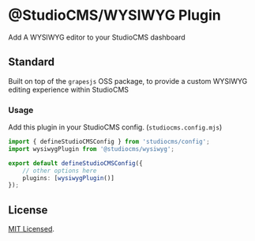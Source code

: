 # @StudioCMS/WYSIWYG Plugin

Add A WYSIWYG editor to your StudioCMS dashboard

## Standard

Built on top of the `grapesjs` OSS package, to provide a custom WYSIWYG editing experience within StudioCMS

### Usage

Add this plugin in your StudioCMS config. (`studiocms.config.mjs`)

```ts
import { defineStudioCMSConfig } from 'studiocms/config';
import wysiwygPlugin from '@studiocms/wysiwyg';

export default defineStudioCMSConfig({
    // other options here
    plugins: [wysiwygPlugin()]
});
```

## License

[MIT Licensed](./LICENSE).